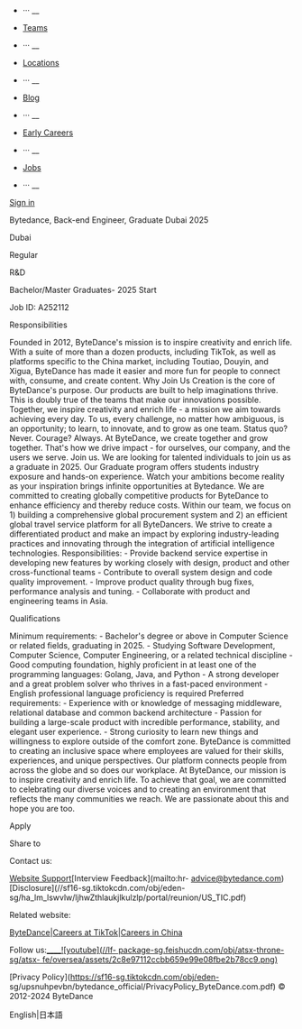   * ··· __

  * [Teams](/en/functions)
  * ··· __

  * [Locations](/en/footprint)
  * ··· __

  * [Blog](/en/blog)
  * ··· __

  * [Early Careers](/en/campus)
  * ··· __

  * [Jobs](/en/position)
  * ··· __

[Sign in](/en/login)

Bytedance, Back-end Engineer, Graduate Dubai 2025

Dubai

Regular

R&D

Bachelor/Master Graduates- 2025 Start

Job ID: A252112

Responsibilities

Founded in 2012, ByteDance's mission is to inspire creativity and enrich life.
With a suite of more than a dozen products, including TikTok, as well as
platforms specific to the China market, including Toutiao, Douyin, and Xigua,
ByteDance has made it easier and more fun for people to connect with, consume,
and create content. Why Join Us Creation is the core of ByteDance's purpose.
Our products are built to help imaginations thrive. This is doubly true of the
teams that make our innovations possible. Together, we inspire creativity and
enrich life - a mission we aim towards achieving every day. To us, every
challenge, no matter how ambiguous, is an opportunity; to learn, to innovate,
and to grow as one team. Status quo? Never. Courage? Always. At ByteDance, we
create together and grow together. That's how we drive impact - for ourselves,
our company, and the users we serve. Join us. We are looking for talented
individuals to join us as a graduate in 2025. Our Graduate program offers
students industry exposure and hands-on experience. Watch your ambitions
become reality as your inspiration brings infinite opportunities at Bytedance.
We are committed to creating globally competitive products for ByteDance to
enhance efficiency and thereby reduce costs. Within our team, we focus on 1)
building a comprehensive global procurement system and 2) an efficient global
travel service platform for all ByteDancers. We strive to create a
differentiated product and make an impact by exploring industry-leading
practices and innovating through the integration of artificial intelligence
technologies. Responsibilities: \- Provide backend service expertise in
developing new features by working closely with design, product and other
cross-functional teams \- Contribute to overall system design and code quality
improvement. \- Improve product quality through bug fixes, performance
analysis and tuning. \- Collaborate with product and engineering teams in
Asia.

Qualifications

Minimum requirements: \- Bachelor's degree or above in Computer Science or
related fields, graduating in 2025. \- Studying Software Development, Computer
Science, Computer Engineering, or a related technical discipline \- Good
computing foundation, highly proficient in at least one of the programming
languages: Golang, Java, and Python \- A strong developer and a great problem
solver who thrives in a fast-paced environment \- English professional
language proficiency is required Preferred requirements: \- Experience with or
knowledge of messaging middleware, relational database and common backend
architecture \- Passion for building a large-scale product with incredible
performance, stability, and elegant user experience. \- Strong curiosity to
learn new things and willingness to explore outside of the comfort zone.
ByteDance is committed to creating an inclusive space where employees are
valued for their skills, experiences, and unique perspectives. Our platform
connects people from across the globe and so does our workplace. At ByteDance,
our mission is to inspire creativity and enrich life. To achieve that goal, we
are committed to celebrating our diverse voices and to creating an environment
that reflects the many communities we reach. We are passionate about this and
hope you are too.

Apply

Share to

[](http://www.linkedin.com/shareArticle?url=https%3A%2F%2Fjobs.bytedance.com%2Fen%2Fposition%2F7398134771819235622%2Fdetail)[](http://www.facebook.com/sharer.php?u=https%3A%2F%2Fjobs.bytedance.com%2Fen%2Fposition%2F7398134771819235622%2Fdetail)[](https://twitter.com/share?url=https%3A%2F%2Fjobs.bytedance.com%2Fen%2Fposition%2F7398134771819235622%2Fdetail)

Contact us:

[Website Support](mailto:website-support@bytedance.com)[Interview
Feedback](mailto:hr-
advice@bytedance.com)[Disclosure](//sf16-sg.tiktokcdn.com/obj/eden-
sg/ha_lm_lswvlw/ljhwZthlaukjlkulzlp/portal/reunion/US_TIC.pdf)

Related website:

[ByteDance](https://bytedance.com/en)|[Careers at
TikTok](https://careers.tiktok.com?lang=en)|[Careers in
China](https://job.bytedance.com/society)

Follow
us:[__](https://www.facebook.com/ByteDance-180274429346830/)[__](https://www.linkedin.com/company/bytedance/)[![youtube](//lf-
package-sg.feishucdn.com/obj/atsx-throne-sg/atsx-
fe/oversea/assets/2c8e97112ccbb659e99e08fbe2b78cc9.png)](https://m.youtube.com/channel/UCg7lNDgjqMn9GjYgPPtpOrw)

[Privacy Policy](https://sf16-sg.tiktokcdn.com/obj/eden-
sg/upsnuhpevbn/bytedance_official/PrivacyPolicy_ByteDance.com.pdf) © 2012-2024
ByteDance

English|日本語

